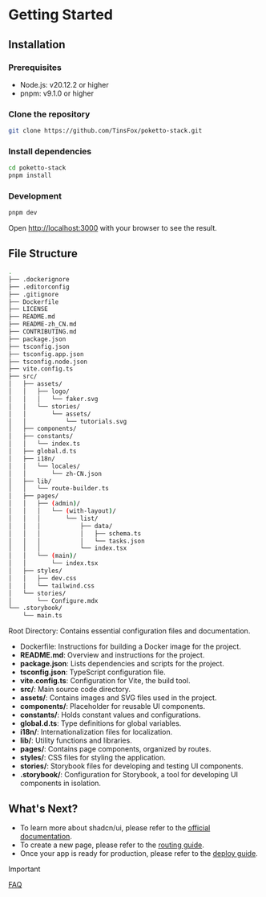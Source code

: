 # Getting Started

## Installation

### Prerequisites

- Node.js: v20.12.2 or higher
- pnpm: v9.1.0 or higher

### Clone the repository

```bash
git clone https://github.com/TinsFox/poketto-stack.git
```

### Install dependencies

```bash
cd poketto-stack
pnpm install
```

### Development

```bash
pnpm dev
```

Open [http://localhost:3000](http://localhost:3000) with your browser to see the result.


## File Structure

```bash
.
├── .dockerignore
├── .editorconfig
├── .gitignore
├── Dockerfile
├── LICENSE
├── README.md
├── README-zh_CN.md
├── CONTRIBUTING.md
├── package.json
├── tsconfig.json
├── tsconfig.app.json
├── tsconfig.node.json
├── vite.config.ts
├── src/
│   ├── assets/
│   │   ├── logo/
│   │   │   └── faker.svg
│   │   └── stories/
│   │       └── assets/
│   │           └── tutorials.svg
│   ├── components/
│   ├── constants/
│   │   └── index.ts
│   ├── global.d.ts
│   ├── i18n/
│   │   └── locales/
│   │       └── zh-CN.json
│   ├── lib/
│   │   └── route-builder.ts
│   ├── pages/
│   │   ├── (admin)/
│   │   │   └── (with-layout)/
│   │   │       └── list/
│   │   │           ├── data/
│   │   │           │   ├── schema.ts
│   │   │           │   └── tasks.json
│   │   │           └── index.tsx
│   │   └── (main)/
│   │       └── index.tsx
│   ├── styles/
│   │   ├── dev.css
│   │   └── tailwind.css
│   └── stories/
│       └── Configure.mdx
└── .storybook/
    └── main.ts
```

Root Directory: Contains essential configuration files and documentation.

- Dockerfile: Instructions for building a Docker image for the project.
- **README.md**: Overview and instructions for the project.
- **package.json**: Lists dependencies and scripts for the project.
- **tsconfig.json**: TypeScript configuration file.
- **vite.config.ts**: Configuration for Vite, the build tool.
- **src/**: Main source code directory.
- **assets/**: Contains images and SVG files used in the project.
- **components/**: Placeholder for reusable UI components.
- **constants/**: Holds constant values and configurations.
- **global.d.ts**: Type definitions for global variables.
- **i18n/**: Internationalization files for localization.
- **lib/**: Utility functions and libraries.
- **pages/**: Contains page components, organized by routes.
- **styles/**: CSS files for styling the application.
- **stories/**: Storybook files for developing and testing UI components.
- **.storybook/**: Configuration for Storybook, a tool for developing UI components in isolation.


## What's Next?

- To learn more about shadcn/ui, please refer to the [official documentation](https://ui.shadcn.com/docs).
- To create a new page, please refer to the [routing guide](./routing.md).
- Once your app is ready for production, please refer to the [deploy guide](./deploy.md).

> [!IMPORTANT]
> [FAQ](./faq.md)
